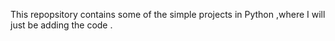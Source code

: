 This repopsitory contains some of the simple projects in Python ,where I will just be adding the code .
